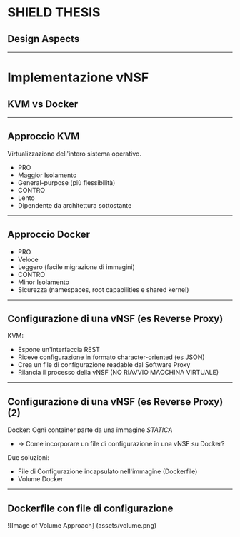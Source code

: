 # SHIELD THESIS
## Design Aspects

---
# Implementazione vNSF
## KVM vs Docker
---
## Approccio KVM
Virtualizzazione dell'intero sistema operativo. 
- PRO
 - Maggior Isolamento
 - General-purpose (più flessibilità)
- CONTRO 
 - Lento
 - Dipendente da architettura sottostante
--- 
## Approccio Docker 
- PRO
 - Veloce
 - Leggero (facile migrazione di immagini)
- CONTRO
 - Minor Isolamento
 - Sicurezza (namespaces, root capabilities e shared kernel)
---

## Configurazione di una vNSF (es Reverse Proxy)
KVM:
- Espone un'interfaccia REST
- Riceve configurazione in formato character-oriented (es JSON)
- Crea un file di configurazione readable dal Software Proxy
- Rilancia il processo della vNSF (NO RIAVVIO MACCHINA VIRTUALE)
---
## Configurazione di una vNSF (es Reverse Proxy) (2)
Docker:
Ogni container parte da una immagine _STATICA_ 
 - -> Come incorporare un file di configurazione in una vNSF su Docker?

Due soluzioni:
 - File di Configurazione incapsulato nell'immagine (Dockerfile) 
 - Volume Docker
---
## Dockerfile con file di configurazione

 
 ![Image of Volume Approach]
 (assets/volume.png)

